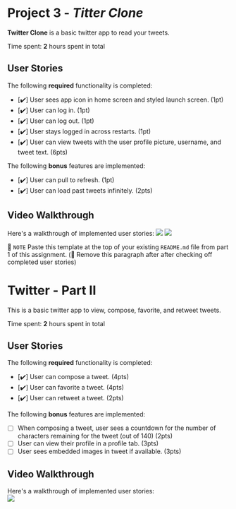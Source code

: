 # Project 3 - *Titter Clone*

**Twitter Clone** is a basic twitter app to read your tweets.

Time spent: **2** hours spent in total

## User Stories

The following **required** functionality is completed:

- [✔️] User sees app icon in home screen and styled launch screen. (1pt)
- [✔️] User can log in. (1pt)
- [✔️] User can log out. (1pt)
- [✔️] User stays logged in across restarts. (1pt)
- [✔️] User can view tweets with the user profile picture, username, and tweet text. (6pts)

The following **bonus** features are implemented:

- [✔️] User can pull to refresh. (1pt)
- [✔️] User can load past tweets infinitely. (2pts)

## Video Walkthrough

Here's a walkthrough of implemented user stories:
![](https://imgur.com/tBAR0CG)
![](https://imgur.com/cgkyZjd.gif)


📝 `NOTE` Paste this template at the top of your existing `README.md` file from part 1 of this assignment. (🚫 Remove this paragraph after after checking off completed user stories)

# Twitter - Part II

This is a basic twitter app to view, compose, favorite, and retweet tweets.

Time spent: **2** hours spent in total

## User Stories

The following **required** functionality is completed:

- [✔️] User can compose a tweet. (4pts)
- [✔️] User can favorite a tweet. (4pts)
- [✔️] User can retweet a tweet. (2pts)

The following **bonus** features are implemented:

- [ ] When composing a tweet, user sees a countdown for the number of characters remaining for the tweet (out of 140) (2pts)
- [ ] User can view their profile in a profile tab. (3pts)
- [ ] User sees embedded images in tweet if available. (3pts)

## Video Walkthrough

Here's a walkthrough of implemented user stories:
<br />
![](https://imgur.com/7tD9Szk.gif)
